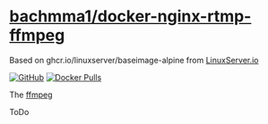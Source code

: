 # [bachmma1/docker-nginx-rtmp-ffmpeg](https://github.com/bachmma1/docker-nginx-rtmp-ffmpeg)
Based on ghcr.io/linuxserver/baseimage-alpine from [LinuxServer.io](https://linuxserver.io)

[![GitHub](https://img.shields.io/github/stars/bachmma1/docker-nginx-rtmp-ffmpeg.svg?color=94398d&labelColor=555555&logoColor=ffffff&style=for-the-badge&logo=github)](https://github.com/bachmma1/docker-nginx-rtmp-ffmpeg)
[![Docker Pulls](https://img.shields.io/docker/pulls/bachmma1/docker-nginx-rtmp-ffmpeg.svg?color=94398d&labelColor=555555&logoColor=ffffff&style=for-the-badge&label=pulls&logo=docker)](https://hub.docker.com/r/bachmma1/docker-nginx-rtmp-ffmpeg)

The [ffmpeg](https://ffmpeg.org)

ToDo